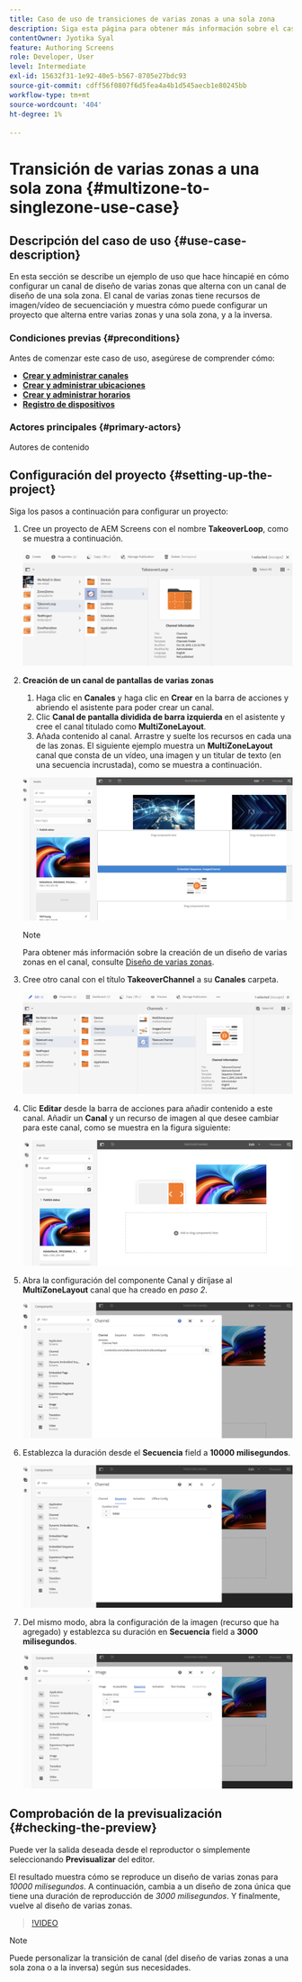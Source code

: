 ```yaml
---
title: Caso de uso de transiciones de varias zonas a una sola zona
description: Siga esta página para obtener más información sobre el caso de uso Transiciones de varias zonas a una sola zona.
contentOwner: Jyotika Syal
feature: Authoring Screens
role: Developer, User
level: Intermediate
exl-id: 15632f31-1e92-40e5-b567-8705e27bdc93
source-git-commit: cdff56f0807f6d5fea4a4b1d545aecb1e80245bb
workflow-type: tm+mt
source-wordcount: '404'
ht-degree: 1%

---
```


# Transición de varias zonas a una sola zona {#multizone-to-singlezone-use-case}

## Descripción del caso de uso {#use-case-description}

En esta sección se describe un ejemplo de uso que hace hincapié en cómo configurar un canal de diseño de varias zonas que alterna con un canal de diseño de una sola zona. El canal de varias zonas tiene recursos de imagen/vídeo de secuenciación y muestra cómo puede configurar un proyecto que alterna entre varias zonas y una sola zona, y a la inversa.

### Condiciones previas {#preconditions}

Antes de comenzar este caso de uso, asegúrese de comprender cómo:

* **[Crear y administrar canales](managing-channels.md)**
* **[Crear y administrar ubicaciones](managing-locations.md)**
* **[Crear y administrar horarios](managing-schedules.md)**
* **[Registro de dispositivos](device-registration.md)**

### Actores principales {#primary-actors}

Autores de contenido

## Configuración del proyecto {#setting-up-the-project}

Siga los pasos a continuación para configurar un proyecto:

1. Cree un proyecto de AEM Screens con el nombre **TakeoverLoop**, como se muestra a continuación.

   ![recurso](assets/mz-to-sz1.png)


1. **Creación de un canal de pantallas de varias zonas**

   1. Haga clic en **Canales** y haga clic en **Crear** en la barra de acciones y abriendo el asistente para poder crear un canal.
   1. Clic **Canal de pantalla dividida de barra izquierda** en el asistente y cree el canal titulado como **MultiZoneLayout**.
   1. Añada contenido al canal. Arrastre y suelte los recursos en cada una de las zonas. El siguiente ejemplo muestra un **MultiZoneLayout** canal que consta de un vídeo, una imagen y un titular de texto (en una secuencia incrustada), como se muestra a continuación.

   ![recurso](assets/mz-to-sz2.png)

   >[!NOTE]
   >
   >Para obtener más información sobre la creación de un diseño de varias zonas en el canal, consulte [Diseño de varias zonas](multi-zone-layout-aem-screens.md).


1. Cree otro canal con el título **TakeoverChannel** a su **Canales** carpeta.

   ![recurso](assets/mz-to-sz3.png)

1. Clic **Editar** desde la barra de acciones para añadir contenido a este canal. Añadir un **Canal** y un recurso de imagen al que desee cambiar para este canal, como se muestra en la figura siguiente:

   ![recurso](assets/mz-to-sz4.png)

1. Abra la configuración del componente Canal y diríjase al **MultiZoneLayout** canal que ha creado en *paso 2*.

   ![recurso](assets/mz-to-sz5.png)

1. Establezca la duración desde el **Secuencia** field a **10000 milisegundos**.

   ![recurso](assets/mz-to-sz6.png)

1. Del mismo modo, abra la configuración de la imagen (recurso que ha agregado) y establezca su duración en **Secuencia** field a **3000 milisegundos**.

   ![recurso](assets/mz-to-sz7.png)

## Comprobación de la previsualización {#checking-the-preview}

Puede ver la salida deseada desde el reproductor o simplemente seleccionando **Previsualizar** del editor.

El resultado muestra cómo se reproduce un diseño de varias zonas para *10000 milisegundos*. A continuación, cambia a un diseño de zona única que tiene una duración de reproducción de *3000 milisegundos*. Y finalmente, vuelve al diseño de varias zonas.

>[!VIDEO](https://video.tv.adobe.com/v/30366)

>[!NOTE]
>
>Puede personalizar la transición de canal (del diseño de varias zonas a una sola zona o a la inversa) según sus necesidades.
